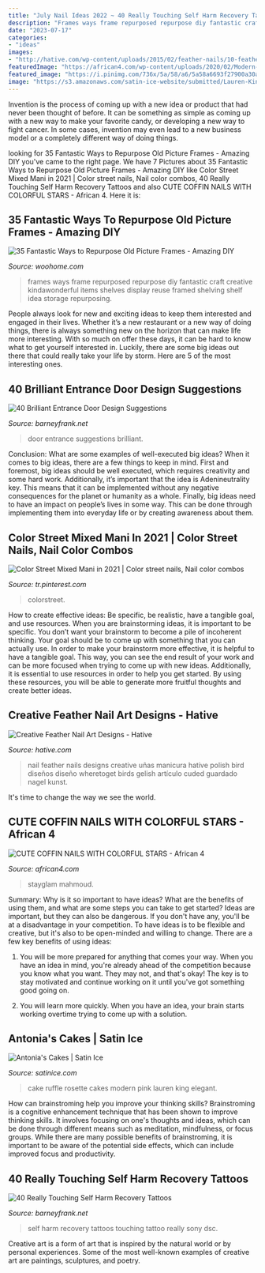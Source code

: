 ```yaml
---
title: "July Nail Ideas 2022 ~ 40 Really Touching Self Harm Recovery Tattoos"
description: "Frames ways frame repurposed repurpose diy fantastic craft creative kindawonderful items shelves display reuse framed shelving shelf idea storage repurposing"
date: "2023-07-17"
categories:
- "ideas"
images:
- "http://hative.com/wp-content/uploads/2015/02/feather-nails/10-feather-nail-art.jpg"
featuredImage: "https://african4.com/wp-content/uploads/2020/02/Modern-French-Coffin-Nails.jpg"
featured_image: "https://i.pinimg.com/736x/5a/58/a6/5a58a6693f27900a30a16c157c599732.jpg"
image: "https://s3.amazonaws.com/satin-ice-website/submitted/Lauren-King-Antonias-Cakes-Wedding-Elegant-3.jpg?mtime=20170220144757"
---
```



Invention is the process of coming up with a new idea or product that had never been thought of before. It can be something as simple as coming up with a new way to make your favorite candy, or developing a new way to fight cancer. In some cases, invention may even lead to a new business model or a completely different way of doing things.

	

		
looking for 35 Fantastic Ways to Repurpose Old Picture Frames - Amazing DIY you've came to the right page. We have 7 Pictures about 35 Fantastic Ways to Repurpose Old Picture Frames - Amazing DIY like Color Street Mixed Mani in 2021 | Color street nails, Nail color combos, 40 Really Touching Self Harm Recovery Tattoos and also CUTE COFFIN NAILS WITH COLORFUL STARS - African 4. Here it is:
		
    
## 35 Fantastic Ways To Repurpose Old Picture Frames - Amazing DIY

<img loading=lazy src="http://www.woohome.com/wp-content/uploads/2014/11/repurposed-picture-frame-14.jpg" onerror="this.onerror=null;this.src='https://tse2.mm.bing.net/th?id=OIP.5togEv4VSM2qsPBt3hCzNgHaLK&amp;pid=15.1';" alt="35 Fantastic Ways to Repurpose Old Picture Frames - Amazing DIY">

_Source: woohome.com_

>frames ways frame repurposed repurpose diy fantastic craft creative kindawonderful items shelves display reuse framed shelving shelf idea storage repurposing. 

	

People always look for new and exciting ideas to keep them interested and engaged in their lives. Whether it’s a new restaurant or a new way of doing things, there is always something new on the horizon that can make life more interesting. With so much on offer these days, it can be hard to know what to get yourself interested in. Luckily, there are some big ideas out there that could really take your life by storm. Here are 5 of the most interesting ones.

    
## 40 Brilliant Entrance Door Design Suggestions

<img loading=lazy src="http://www.barneyfrank.net/wp-content/uploads/2016/01/Brilliant-Entrance-Door-Design-Suggestions-27.jpg" onerror="this.onerror=null;this.src='https://tse4.mm.bing.net/th?id=OIP.ITpIvNKeSJzoRDCJ-HtGLQHaJ4&amp;pid=15.1';" alt="40 Brilliant Entrance Door Design Suggestions">

_Source: barneyfrank.net_

>door entrance suggestions brilliant. 

	

Conclusion: What are some examples of well-executed big ideas?
When it comes to big ideas, there are a few things to keep in mind. First and foremost, big ideas should be well executed, which requires creativity and some hard work. Additionally, it’s important that the idea is Adenineutrality key. This means that it can be implemented without any negative consequences for the planet or humanity as a whole. Finally, big ideas need to have an impact on people’s lives in some way. This can be done through implementing them into everyday life or by creating awareness about them.

    
## Color Street Mixed Mani In 2021 | Color Street Nails, Nail Color Combos

<img loading=lazy src="https://i.pinimg.com/736x/5a/58/a6/5a58a6693f27900a30a16c157c599732.jpg" onerror="this.onerror=null;this.src='https://tse4.mm.bing.net/th?id=OIP.iIc-a_7BZww7JmegzU00HQHaJ3&amp;pid=15.1';" alt="Color Street Mixed Mani in 2021 | Color street nails, Nail color combos">

_Source: tr.pinterest.com_

>colorstreet. 

	

How to create effective ideas: Be specific, be realistic, have a tangible goal, and use resources.
When you are brainstorming ideas, it is important to be specific. You don’t want your brainstorm to become a pile of incoherent thinking. Your goal should be to come up with something that you can actually use. In order to make your brainstorm more effective, it is helpful to have a tangible goal. This way, you can see the end result of your work and can be more focused when trying to come up with new ideas. Additionally, it is essential to use resources in order to help you get started. By using these resources, you will be able to generate more fruitful thoughts and create better ideas.

    
## Creative Feather Nail Art Designs - Hative

<img loading=lazy src="http://hative.com/wp-content/uploads/2015/02/feather-nails/10-feather-nail-art.jpg" onerror="this.onerror=null;this.src='https://tse4.mm.bing.net/th?id=OIP.xVzh-I7P29daXo6FBjZ-HgHaHa&amp;pid=15.1';" alt="Creative Feather Nail Art Designs - Hative">

_Source: hative.com_

>nail feather nails designs creative uñas manicura hative polish bird diseños diseño wheretoget birds gelish artículo cuded guardado nagel kunst. 

	

It's time to change the way we see the world.

    
## CUTE COFFIN NAILS WITH COLORFUL STARS - African 4

<img loading=lazy src="https://african4.com/wp-content/uploads/2020/02/Modern-French-Coffin-Nails.jpg" onerror="this.onerror=null;this.src='https://tse4.mm.bing.net/th?id=OIP.AAdFEp05kaPPFff5QKt6_QHaLH&amp;pid=15.1';" alt="CUTE COFFIN NAILS WITH COLORFUL STARS - African 4">

_Source: african4.com_

>stayglam mahmoud. 

	

Summary: Why is it so important to have ideas? What are the benefits of using them, and what are some steps you can take to get started?
Ideas are important, but they can also be dangerous. If you don't have any, you'll be at a disadvantage in your competition. To have ideas is to be flexible and creative, but it's also to be open-minded and willing to change. There are a few key benefits of using ideas: 
1) You will be more prepared for anything that comes your way. When you have an idea in mind, you're already ahead of the competition because you know what you want. They may not, and that's okay! The key is to stay motivated and continue working on it until you've got something good going on. 

2) You will learn more quickly. When you have an idea, your brain starts working overtime trying to come up with a solution.

    
## Antonia&#039;s Cakes | Satin Ice

<img loading=lazy src="https://s3.amazonaws.com/satin-ice-website/submitted/Lauren-King-Antonias-Cakes-Wedding-Elegant-3.jpg?mtime=20170220144757" onerror="this.onerror=null;this.src='https://tse2.mm.bing.net/th?id=OIP.NiaVcOubSffbNxzsrIhDowHaL2&amp;pid=15.1';" alt="Antonia&#039;s Cakes | Satin Ice">

_Source: satinice.com_

>cake ruffle rosette cakes modern pink lauren king elegant. 

	

How can brainstroming help you improve your thinking skills?
Brainstroming is a cognitive enhancement technique that has been shown to improve thinking skills. It involves focusing on one's thoughts and ideas, which can be done through different means such as meditation, mindfulness, or focus groups. While there are many possible benefits of brainstroming, it is important to be aware of the potential side effects, which can include improved focus and productivity.

    
## 40 Really Touching Self Harm Recovery Tattoos

<img loading=lazy src="http://www.barneyfrank.net/wp-content/uploads/2016/04/Really-Touching-Self-harm-recovery-tattoo-ideas-72.jpg" onerror="this.onerror=null;this.src='https://tse3.mm.bing.net/th?id=OIP.RLt170CjHVmpownLTddO1QHaLH&amp;pid=15.1';" alt="40 Really Touching Self Harm Recovery Tattoos">

_Source: barneyfrank.net_

>self harm recovery tattoos touching tattoo really sony dsc. 

	

Creative art is a form of art that is inspired by the natural world or by personal experiences. Some of the most well-known examples of creative art are paintings, sculptures, and poetry.

